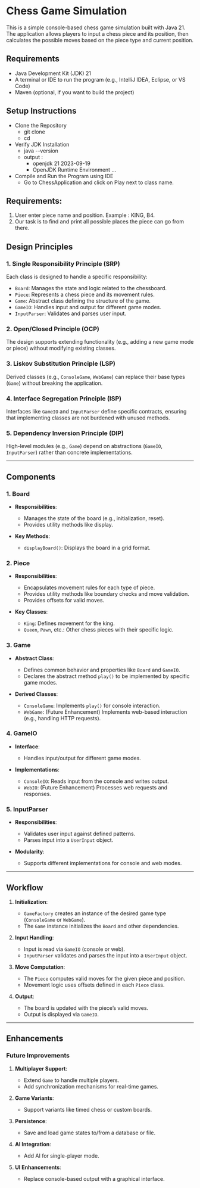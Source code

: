 
# Chess Game Simulation
This is a simple console-based chess game simulation built with Java 21. 
The application allows players to input a chess piece and its position, then calculates the possible moves based on the piece type and current position.

## Requirements
- Java Development Kit (JDK) 21
- A terminal or IDE to run the program (e.g., IntelliJ IDEA, Eclipse, or VS Code)
- Maven (optional, if you want to build the project)

## Setup Instructions
- Clone the Repository 
  - git clone <repository-url>
  - cd <project-folder>
- Verify JDK Installation
  - java --version
  - output : 
    - openjdk 21 2023-09-19 
    - OpenJDK Runtime Environment ...
- Compile and Run the Program using IDE
  - Go to ChessApplication and click on Play next to class name.


## Requirements:
1. User enter piece name and position. Example : KING, B4.
2. Our task is to find and print all possible places the piece can go from there.

## Design Principles

### 1. **Single Responsibility Principle (SRP)**
Each class is designed to handle a specific responsibility:
- `Board`: Manages the state and logic related to the chessboard.
- `Piece`: Represents a chess piece and its movement rules.
- `Game`: Abstract class defining the structure of the game.
- `GameIO`: Handles input and output for different game modes.
- `InputParser`: Validates and parses user input.

### 2. **Open/Closed Principle (OCP)**
The design supports extending functionality (e.g., adding a new game mode or piece) without modifying existing classes.

### 3. **Liskov Substitution Principle (LSP)**
Derived classes (e.g., `ConsoleGame`, `WebGame`) can replace their base types (`Game`) without breaking the application.

### 4. **Interface Segregation Principle (ISP)**
Interfaces like `GameIO` and `InputParser` define specific contracts, ensuring that implementing classes are not burdened with unused methods.

### 5. **Dependency Inversion Principle (DIP)**
High-level modules (e.g., `Game`) depend on abstractions (`GameIO`, `InputParser`) rather than concrete implementations.

---

## Components

### 1. **Board**
- **Responsibilities**:
    - Manages the state of the board (e.g., initialization, reset).
    - Provides utility methods like display.

- **Key Methods**:
    - `displayBoard()`: Displays the board in a grid format.

### 2. **Piece**
- **Responsibilities**:
    - Encapsulates movement rules for each type of piece.
    - Provides utility methods like boundary checks and move validation.
    - Provides offsets for valid moves.

- **Key Classes**:
    - `King`: Defines movement for the king.
    - `Queen`, `Pawn`, etc.: Other chess pieces with their specific logic.

### 3. **Game**
- **Abstract Class**:
    - Defines common behavior and properties like `Board` and `GameIO`.
    - Declares the abstract method `play()` to be implemented by specific game modes.

- **Derived Classes**:
    - `ConsoleGame`: Implements `play()` for console interaction.
    - `WebGame`: (Future Enhancement) Implements web-based interaction (e.g., handling HTTP requests).

### 4. **GameIO**
- **Interface**:
    - Handles input/output for different game modes.

- **Implementations**:
    - `ConsoleIO`: Reads input from the console and writes output.
    - `WebIO`: (Future Enhancement) Processes web requests and responses.

### 5. **InputParser**
- **Responsibilities**:
    - Validates user input against defined patterns.
    - Parses input into a `UserInput` object.

- **Modularity**:
    - Supports different implementations for console and web modes.

---

## Workflow

1. **Initialization**:
    - `GameFactory` creates an instance of the desired game type (`ConsoleGame` or `WebGame`).
    - The `Game` instance initializes the `Board` and other dependencies.

2. **Input Handling**:
    - Input is read via `GameIO` (console or web).
    - `InputParser` validates and parses the input into a `UserInput` object.

3. **Move Computation**:
    - The `Piece` computes valid moves for the given piece and position.
    - Movement logic uses offsets defined in each `Piece` class.

4. **Output**:
    - The board is updated with the piece’s valid moves.
    - Output is displayed via `GameIO`.

---

## Enhancements

### Future Improvements
1. **Multiplayer Support**:
    - Extend `Game` to handle multiple players.
    - Add synchronization mechanisms for real-time games.

2. **Game Variants**:
    - Support variants like timed chess or custom boards.

3. **Persistence**:
    - Save and load game states to/from a database or file.

4. **AI Integration**:
    - Add AI for single-player mode.

5. **UI Enhancements**:
    - Replace console-based output with a graphical interface.